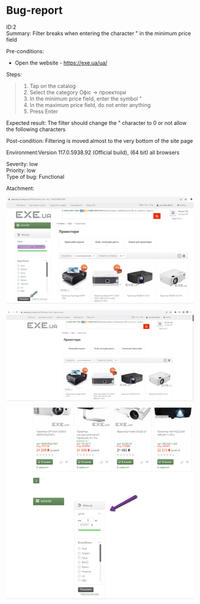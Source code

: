 # Bug-report

ID:2  
Summary: Filter breaks when entering the character " in the minimum price field

Pre-conditions:
+ Open the website - https://exe.ua/ua/

Steps: 
     
> 1) Tap on the catalog  
> 2) Select the category Офіс -> проектори           
> 3) In the minimum price field, enter the symbol "  
> 4) In the maximum price field, do not enter anything  
> 5) Press Enter  

Expected result: The filter should change the " character to 0 or not allow the following characters 
 
Post-condition: Filtering is moved almost to the very bottom of the site page

Environment:Version 117.0.5938.92 (Official build), (64 bit) all browsers

Severity: low  
Priority: low  
Type of bug: Functional  

Atachment:

![](screenshot/TestReportID2Photo1.png)

![](screenshot/TestReportID2Photo2.png)

![](screenshot/TestReportID2Photo3.png)